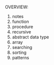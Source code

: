 OVERVIEW:

1. notes
2. function
3. procedure
4. recursive
5. abstract data type
6. array
7. searching
8. sorting
9. patterns
